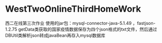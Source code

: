 # WestTwoOnlineThirdHomeWork
西二在线第三次作业
使用的jar包：mysql-connector-java-5.1.49  ，fastjson-1.2.75
getData类获取的国家疫情数据保存为四个json格式的txt文件，然后通过DBUtil类解析json转成javaBean再存入mysql数据库
